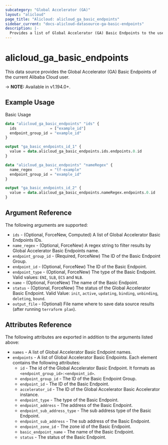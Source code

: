 ```yaml
---
subcategory: "Global Accelerator (GA)"
layout: "alicloud"
page_title: "Alicloud: alicloud_ga_basic_endpoints"
sidebar_current: "docs-alicloud-datasource-ga-basic-endpoints"
description: |-
  Provides a list of Global Accelerator (GA) Basic Endpoints to the user.
---
```


# alicloud\_ga\_basic\_endpoints

This data source provides the Global Accelerator (GA) Basic Endpoints of the current Alibaba Cloud user.

-> **NOTE:** Available in v1.194.0+.

## Example Usage

Basic Usage

```terraform
data "alicloud_ga_basic_endpoints" "ids" {
  ids               = ["example_id"]
  endpoint_group_id = "example_id"
}

output "ga_basic_endpoints_id_1" {
  value = data.alicloud_ga_basic_endpoints.ids.endpoints.0.id
}

data "alicloud_ga_basic_endpoints" "nameRegex" {
  name_regex        = "tf-example"
  endpoint_group_id = "example_id"
}

output "ga_basic_endpoints_id_2" {
  value = data.alicloud_ga_basic_endpoints.nameRegex.endpoints.0.id
}
```

## Argument Reference

The following arguments are supported:

* `ids` - (Optional, ForceNew, Computed) A list of Global Accelerator Basic Endpoints IDs.
* `name_regex` - (Optional, ForceNew) A regex string to filter results by Global Accelerator Basic Endpoints name.
* `endpoint_group_id` - (Required, ForceNew) The ID of the Basic Endpoint Group.
* `endpoint_id` - (Optional, ForceNew) The ID of the Basic Endpoint.
* `endpoint_type` - (Optional, ForceNew) The type of the Basic Endpoint. Valid values: `ENI`, `SLB`, `ECS` and `NLB`.
* `name` - (Optional, ForceNew) The name of the Basic Endpoint.
* `status` - (Optional, ForceNew) The status of the Global Accelerator Basic Endpoint. Valid Value: `init`, `active`, `updating`, `binding`, `unbinding`, `deleting`, `bound`.
* `output_file` - (Optional) File name where to save data source results (after running `terraform plan`).

## Attributes Reference

The following attributes are exported in addition to the arguments listed above:

* `names` - A list of Global Accelerator Basic Endpoint names.
* `endpoints` - A list of Global Accelerator Basic Endpoints. Each element contains the following attributes:
	* `id` - The id of the Global Accelerator Basic Endpoint. It formats as `<endpoint_group_id>:<endpoint_id>`.
	* `endpoint_group_id` - The ID of the Basic Endpoint Group.
	* `endpoint_id` - The ID of the Basic Endpoint.
	* `accelerator_id` - The ID of the Global Accelerator Basic Accelerator instance.
	* `endpoint_type` - The type of the Basic Endpoint.
	* `endpoint_address` - The address of the Basic Endpoint.
	* `endpoint_sub_address_type` - The sub address type of the Basic Endpoint.
	* `endpoint_sub_address` - The sub address of the Basic Endpoint.
	* `endpoint_zone_id` - The zone id of the Basic Endpoint.
	* `basic_endpoint_name` - The name of the Basic Endpoint.
	* `status` - The status of the Basic Endpoint.
	
